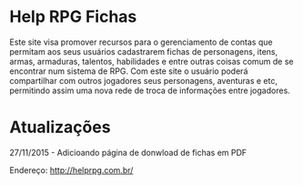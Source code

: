 Help RPG Fichas
=================
Este site visa promover recursos para o gerenciamento de contas que permitam aos seus usuários
cadastrarem fichas de personagens, itens, armas, armaduras, talentos, habilidades e entre outras coisas
comum de se encontrar num sistema de RPG. Com este site o usuário poderá compartilhar com outros jogadores
seus personagens, aventuras e etc, permitindo assim uma nova rede de troca de informações entre jogadores.

Atualizações
==============
27/11/2015 - Adicioando página de donwload de fichas em PDF




Endereço: http://helprpg.com.br/